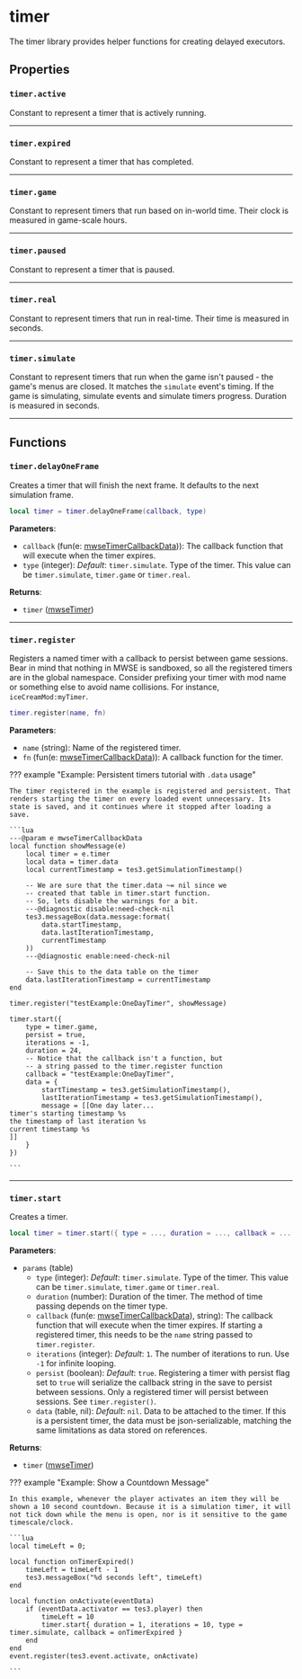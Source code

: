 # timer
<div class="search_terms" style="display: none">timer</div>

<!---
	This file is autogenerated. Do not edit this file manually. Your changes will be ignored.
	More information: https://github.com/MWSE/MWSE/tree/master/docs
-->

The timer library provides helper functions for creating delayed executors.

## Properties

### `timer.active`
<div class="search_terms" style="display: none">active</div>

Constant to represent a timer that is actively running.

***

### `timer.expired`
<div class="search_terms" style="display: none">expired</div>

Constant to represent a timer that has completed.

***

### `timer.game`
<div class="search_terms" style="display: none">game</div>

Constant to represent timers that run based on in-world time. Their clock is measured in game-scale hours.

***

### `timer.paused`
<div class="search_terms" style="display: none">paused</div>

Constant to represent a timer that is paused.

***

### `timer.real`
<div class="search_terms" style="display: none">real</div>

Constant to represent timers that run in real-time. Their time is measured in seconds.

***

### `timer.simulate`
<div class="search_terms" style="display: none">simulate</div>

Constant to represent timers that run when the game isn't paused - the game's menus are closed. It matches the `simulate` event's timing. If the game is simulating, simulate events and simulate timers progress. Duration is measured in seconds.

***

## Functions

### `timer.delayOneFrame`
<div class="search_terms" style="display: none">delayoneframe</div>

Creates a timer that will finish the next frame. It defaults to the next simulation frame.

```lua
local timer = timer.delayOneFrame(callback, type)
```

**Parameters**:

* `callback` (fun(e: [mwseTimerCallbackData](../types/mwseTimerCallbackData.md))): The callback function that will execute when the timer expires.
* `type` (integer): *Default*: ``timer.simulate``. Type of the timer. This value can be `timer.simulate`, `timer.game` or `timer.real`.

**Returns**:

* `timer` ([mwseTimer](../types/mwseTimer.md))

***

### `timer.register`
<div class="search_terms" style="display: none">register</div>

Registers a named timer with a callback to persist between game sessions. Bear in mind that nothing in MWSE is sandboxed, so all the registered timers are in the global namespace. Consider prefixing your timer with mod name or something else to avoid name collisions. For instance, `iceCreamMod:myTimer`.

```lua
timer.register(name, fn)
```

**Parameters**:

* `name` (string): Name of the registered timer.
* `fn` (fun(e: [mwseTimerCallbackData](../types/mwseTimerCallbackData.md))): A callback function for the timer.

??? example "Example: Persistent timers tutorial with `.data` usage"

	The timer registered in the example is registered and persistent. That renders starting the timer on every loaded event unnecessary. Its state is saved, and it continues where it stopped after loading a save.

	```lua
	---@param e mwseTimerCallbackData
	local function showMessage(e)
		local timer = e.timer
		local data = timer.data
		local currentTimestamp = tes3.getSimulationTimestamp()
	
		-- We are sure that the timer.data ~= nil since we
		-- created that table in timer.start function.
		-- So, lets disable the warnings for a bit.
		---@diagnostic disable:need-check-nil
		tes3.messageBox(data.message:format(
			data.startTimestamp,
			data.lastIterationTimestamp,
			currentTimestamp
		))
		---@diagnostic enable:need-check-nil
	
		-- Save this to the data table on the timer
		data.lastIterationTimestamp = currentTimestamp
	end
	
	timer.register("testExample:OneDayTimer", showMessage)
	
	timer.start({
		type = timer.game,
		persist = true,
		iterations = -1,
		duration = 24,
		-- Notice that the callback isn't a function, but
		-- a string passed to the timer.register function
		callback = "testExample:OneDayTimer",
		data = {
			startTimestamp = tes3.getSimulationTimestamp(),
			lastIterationTimestamp = tes3.getSimulationTimestamp(),
			message = [[One day later...
	timer's starting timestamp %s
	the timestamp of last iteration %s
	current timestamp %s
	]]
		}
	})

	```

***

### `timer.start`
<div class="search_terms" style="display: none">start</div>

Creates a timer.

```lua
local timer = timer.start({ type = ..., duration = ..., callback = ..., iterations = ..., persist = ..., data = ... })
```

**Parameters**:

* `params` (table)
	* `type` (integer): *Default*: ``timer.simulate``. Type of the timer. This value can be `timer.simulate`, `timer.game` or `timer.real`.
	* `duration` (number): Duration of the timer. The method of time passing depends on the timer type.
	* `callback` (fun(e: [mwseTimerCallbackData](../types/mwseTimerCallbackData.md)), string): The callback function that will execute when the timer expires. If starting a registered timer, this needs to be the `name` string passed to `timer.register`.
	* `iterations` (integer): *Default*: `1`. The number of iterations to run. Use `-1` for infinite looping.
	* `persist` (boolean): *Default*: `true`. Registering a timer with persist flag set to `true` will serialize the callback string in the save to persist between sessions. Only a registered timer will persist between sessions. See `timer.register()`.
	* `data` (table, nil): *Default*: `nil`. Data to be attached to the timer. If this is a persistent timer, the data must be json-serializable, matching the same limitations as data stored on references.

**Returns**:

* `timer` ([mwseTimer](../types/mwseTimer.md))

??? example "Example: Show a Countdown Message"

	In this example, whenever the player activates an item they will be shown a 10 second countdown. Because it is a simulation timer, it will not tick down while the menu is open, nor is it sensitive to the game timescale/clock.

	```lua
	local timeLeft = 0;
	
	local function onTimerExpired() 
		timeLeft = timeLeft - 1
		tes3.messageBox("%d seconds left", timeLeft)
	end
	
	local function onActivate(eventData)
		if (eventData.activator == tes3.player) then
			timeLeft = 10
			timer.start{ duration = 1, iterations = 10, type = timer.simulate, callback = onTimerExpired }
		end
	end
	event.register(tes3.event.activate, onActivate)

	```

